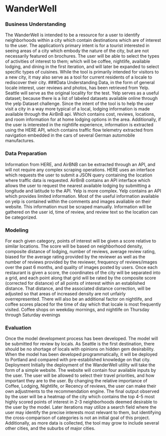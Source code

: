 # WanderWell
### Business Understanding
The WanderWell is intended to be a resource for a user to identify neighborhoods within a city which contain destinations which are of interest to the user.  The application’s primary intent is for a tourist interested in seeing areas of a city which embody the nature of the city, but are not necessarily featured on brochures.  The user will be able to select the types of activities of interest to them; which will be coffee, nightlife, available lodging, and dining in the first iteration, and will later be expanded to select specific types of cuisines.  While the tool is primarily intended for visitors to a new city, it may also serve as a tool for current residents of a locale to rediscover their city.
###Data Understanding
Data, in the form of general locale interest, user reviews and photos, has been retrieved from Yelp.  Seattle will serve as the original locality for the test.  Yelp serves as a useful dataset; because there is a list of labeled datasets available online through the yelp Dataset challenge.  Since the intent of the tool is to help the user visit a city in a way more typical of a local, lodging information is made available through the AirBnB api.  Which contains cost, reviews, locations, and room information for at home lodging options in the area.  Additionally, if the user is interested in the nightlife experience, information is extracted using the HERE API, which contains  traffic flow telemetry extracted from navigation embedded in the cars of several German automobile manufactures.
### Data Preparation
Information from HERE, and AirBNB can be extracted through an API, and will not require any complex scraping operations.  HERE uses an interface which requests the user to submit a JSON query containing the location where traffic data is requested.  AirBnB contains an API interface which allows the user to request the nearest available lodging by submitting a longitude and latitude to the API.  Yelp is more complex.
Yelp contains an API which provides limited information.  Most of the useful information available on yelp is contained within the comments and images avaliable on their website.  This information must be scraped manually.  Information will be gathered on the user id, time of review, and review text so the location can be categorized.
### Modeling
For each given category, points of interest will be given a score relative to similar locations.  The score will be based on neighborhood density, composite distance of lodging, number of reviews, average review rating, biased for the average rating provided by the reviewer as well as the number of reviews provided by the reviewer, frequency of reviews/images over the past 6 months, and quality of images posted by users.  Once each restaurant is given a score, the coordinates of the city will be separated into a grid, and each point along that grid will be rated by the composite score (corrected for distance) of all points of interest within an established distance.  That distance, and the associated distance correction, will be adjusted so that areas of increased density are not unfairly overrepresented.  There will also be an additional factor on nightlife, and coffee scores placed for the time of day which that locale is most frequently visited.  Coffee shops on weekday mornings, and nightlife on Thursday through Saturday evenings
### Evaluation
Once the model development process has been developed.  The model will be submitted for review by locals.  As Seattle is the first destination, there should be no shortage of locals with opinions on hidden gem desirability.  When the model has been developed programmatically, it will be deployed to Portland and compared with pre-established knowledge on that city.
Deployment
Initially the deployment of the WanderWell utility will take the form of a simple website.  The website will contain four available inputs by the user.  The user will be allowed to select their travel priorities, and how important they are to the user.
By changing the relative importance of Coffee, Lodging, Nightlife, or Recency of reviews, the user can make their own adjustments to the recommendation engine.
The final output observed by the user will be a heatmap of the city which contains the top 4-5 most highly scored points of interest in 2-3 neighborhoods deemed desirable to the user by the model.
Later iterations may utilize a search field where the user may identify the precise interests most relevant to them, but identifying the cross-comparison of categories is not an initial goal of this project.  Additionally, as more data is collected, the tool may grow to include several other cities, and the suburbs of major cities.

